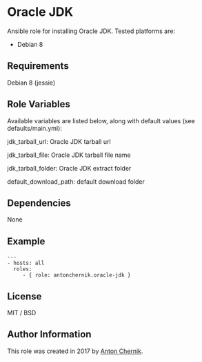 Oracle JDK
=========

Ansible role for installing Oracle JDK. Tested platforms are:
* Debian 8

Requirements
------------

Debian 8 (jessie)

Role Variables
--------------

Available variables are listed below, along with default values (see defaults/main.yml):

jdk_tarball_url: Oracle JDK tarball url

jdk_tarball_file: Oracle JDK tarball file name

jdk_tarball_folder: Oracle JDK extract folder

default_download_path: default download folder


Dependencies
------------

None

Example 
----------------
    ---
    - hosts: all
      roles:
         - { role: antonchernik.oracle-jdk }

License
-------

MIT / BSD

Author Information
------------------

This role was created in 2017 by [Anton Chernik](https://github.com/antonchernik).
